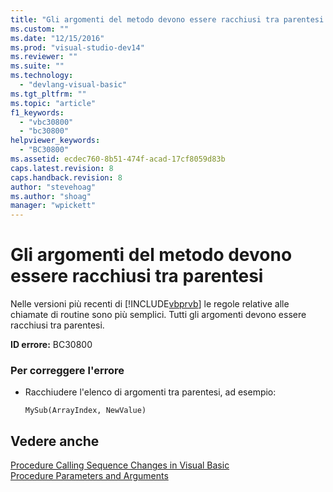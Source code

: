 ```yaml
---
title: "Gli argomenti del metodo devono essere racchiusi tra parentesi | Microsoft Docs"
ms.custom: ""
ms.date: "12/15/2016"
ms.prod: "visual-studio-dev14"
ms.reviewer: ""
ms.suite: ""
ms.technology: 
  - "devlang-visual-basic"
ms.tgt_pltfrm: ""
ms.topic: "article"
f1_keywords: 
  - "vbc30800"
  - "bc30800"
helpviewer_keywords: 
  - "BC30800"
ms.assetid: ecdec760-8b51-474f-acad-17cf8059d83b
caps.latest.revision: 8
caps.handback.revision: 8
author: "stevehoag"
ms.author: "shoag"
manager: "wpickett"
---
```

# Gli argomenti del metodo devono essere racchiusi tra parentesi
Nelle versioni più recenti di [!INCLUDE[vbprvb](../code-quality/includes/vbprvb_md.md)] le regole relative alle chiamate di routine sono più semplici. Tutti gli argomenti devono essere racchiusi tra parentesi.  
  
 **ID errore:** BC30800  
  
### Per correggere l'errore  
  
-   Racchiudere l'elenco di argomenti tra parentesi, ad esempio:  
  
    ```  
    MySub(ArrayIndex, NewValue)  
    ```  
  
## Vedere anche  
 [Procedure Calling Sequence Changes in Visual Basic](http://msdn.microsoft.com/it-it/4ef1eea6-36cb-4b97-a31b-9ba65e46a9fd)   
 [Procedure Parameters and Arguments](/dotnet/visual-basic/programming-guide/language-features/procedures/procedure-parameters-and-arguments)